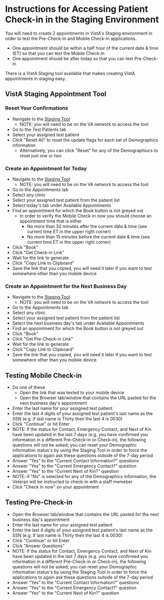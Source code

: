 # Instructions for Accessing Patient Check-in in the Staging Environment

You will need to create 2 appointments in VistA's Staging environment in order to test the Pre-Check-in and Mobile Check-in applications.
- One appointment should be within a half hour of the current date & time (ET) so that you can test the Mobile Check-in 
- One appointment should be after today so that you can test Pre-Check-in

There is a VistA Staging tool available that makes creating VistA appointments in staging easy.

## VistA Staging Appointment Tool

### Reset Your Confirmations
- Navigate to the [Staging Tool](https://vigilant-couscous-ab7fb4a4.pages.github.io/)
  - NOTE: you will need to be on the VA network to access the tool
- Go to the Test Patients tab
- Select your assigned test patient
- Click "Reset All" to reset the update flags for each set of Demographics information 
  - Alternatively, you can click "Reset" for any of the Demographiucs to reset just one or two

### Create an Appointment for Today
- Navigate to the [Staging Tool](https://vigilant-couscous-ab7fb4a4.pages.github.io/)
  - NOTE: you will need to be on the VA network to access the tool
- Go to the Appointments tab
- Select any clinic
- Select your assigned test patient from the patient list 
- Select today's tab under Available Appointments
- Find an appointment for which the Book button is not greyed out
    - In order to verify the Mobile Check-in now you should choose an appointment time that is either
      - No more than 30 minutes after the current date & time (see current time ET in the upper right corner)
      - No more than 15 minutes before the current date & time (see current time ET in the upper right corner)
- Click "Book"
- Click "Get Check-in Link"
- Wait for the link to generate
- Click "Copy Link to Clipboard"
- Save the link that you copied, you will need it later if you want to test somewhere other than you mobile device

### Create an Appointment for the Next Business Day
- Navigate to the [Staging Tool](https://vigilant-couscous-ab7fb4a4.pages.github.io/)
  - NOTE: you will need to be on the VA network to access the tool
- Go to the Appointments tab
- Select any clinic
- Select your assigned test patient from the patient list 
- Select the next business day's tab under Available Appointments
- Find an appointment for which the Book button is not greyed out
- Click "Book"
- Click "Get Pre-Check-in Link"
- Wait for the link to generate
- Click "Copy Link to Clipboard"
- Save the link that you copied, you will need it later if you want to test somewhere other than you mobile device

## Testing Mobile Check-in
- Do one of these
    - Open the link that was texted to your mobile device
    - Open the Browser tab/window that contains the URL pasted for the next business day's appointment
- Enter the last name for your assigned test patient
- Enter the last 4 digits of your assigned test patient's last name as the SSN (e.g. if last name is Thirty then the last 4 is 0030)
- Click "Continue" or hit Enter
- NOTE: If the status for Contact, Emergency Contact, and Next of Kin have been updated in the last 7 days (e.g. you have confirmed you information in a different  Pre-Check-in or Check-in), the following questions will not be asked; you can reset your Demographic information status's by using the Staging Tool in order to force the applications to again ask these questions outside of the 7-day period
- Answer "Yes" to the "Current Contact Information?" questionv
- Answer "Yes" to the "Current Emergency Contact?" question
- Answer "Yes" to the "Current Next of Kin?" question
- NOTE: if "No" is selected for any of the Demographics information, the Veteran will be instructed to check-in with a staff memeber
- Click "Check in now" on your appointment

## Testing Pre-Check-in
- Open the Browser tab/window that contains the URL pasted for the next business day's appointment
- Enter the last name for your assigned test patient
- Enter the last 4 digits of your assigned test patient's last name as the SSN (e.g. if last name is Thirty then the last 4 is 0030)
- Click "Continue" or hit Enter
- Click "Answer Questions"
- NOTE: If the status for Contact, Emergency Contact, and Next of Kin have been updated in the last 7 days (e.g. you have confirmed you information in a different  Pre-Check-in or Check-in), the following questions will not be asked; you can reset your Demographic information status's by using the Staging Tool in order to force the applications to again ask these questions outside of the 7-day period
- Answer "Yes" to the "Current Contact Information?" questionv
- Answer "Yes" to the "Current Emergency Contact?" question
- Answer "Yes" to the "Current Next of Kin?" question


